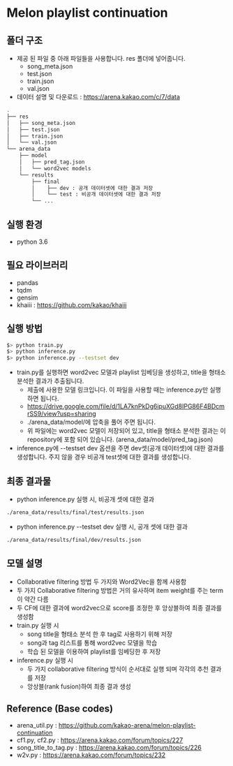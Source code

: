 # Melon playlist continuation

## **폴더 구조**
- 제공 된 파일 중 아래 파일들을 사용합니다. res 폴더에 넣어줍니다.
   - song_meta.json
   - test.json
   - train.json
   - val.json
- 데이터 설명 및 다운로드 : https://arena.kakao.com/c/7/data

```bash
.
├── res
│   ├── song_meta.json
│   ├── test.json
│   ├── train.json
│   └── val.json
└── arena_data
    ├── model
    │   ├── pred_tag.json
    │   └── word2vec models
    └── results
        ├── final
        │    ├── dev : 공개 데이터셋에 대한 결과 저장
        │    └── test : 비공개 데이터셋에 대한 결과 저장
        └── ...
```
## **실행 환경**
- python 3.6

## **필요 라이브러리**
- pandas
- tqdm
- gensim
- khaiii : https://github.com/kakao/khaiii

## **실행 방법**
```bash
$> python train.py
$> python inference.py
$> python inference.py --testset dev
```
- train.py를 실행하면 word2vec 모델과 playlist 임베딩을 생성하고, title을 형태소 분석한 결과가 추출됩니다.  
   - 제출에 사용한 모델 링크입니다. 이 파일을 사용할 때는 inference.py만 실행하면 됩니다.  
   - https://drive.google.com/file/d/1LA7knPkDg6ipuXGd8IPG86F4BDcmrSS9/view?usp=sharing  
   - ./arena_data/model/에 압축을 풀어 주면 됩니다.  
   - 위 파일에는 word2vec 모델이 저장되어 있고, title을 형태소 분석한 결과는 이 repository에 포함 되어 있습니다. (arena_data/model/pred_tag.json)
- inference.py에 --testset dev 옵션을 주면 dev셋(공개 데이터셋)에 대한 결과를 생성합니다. 주지 않을 경우 비공개 test셋에 대한 결과를 생성합니다.  
## **최종 결과물**
- python inference.py 실행 시, 비공개 셋에 대한 결과
```bash
./arena_data/results/final/test/results.json 
```
- python inference.py --testset dev 실행 시, 공개 셋에 대한 결과
```bash
./arena_data/results/final/dev/results.json
```

## **모델 설명**
- Collaborative filtering 방법 두 가지와 Word2Vec을 함께 사용함 
- 두 가지 Collaborative filtering 방법은 거의 유사하며 item weight를 주는 term이 약간 다름
- 두 CF에 대한 결과에 word2vec으로 score를 조정한 후 앙상블하여 최종 결과를 생성함
- train.py 실행 시
   - song title을 형태소 분석 한 후 tag로 사용하기 위해 저장
   - song과 tag 리스트를 통해 word2vec 모델을 학습
   - 학습 된 모델을 이용하여 playlist를 임베딩한 후 저장
- inference.py 실행 시
   - 두 가지 collaborative filtering 방식이 순서대로 실행 되며 각각의 추천 결과를 저장
   - 앙상블(rank fusion)하여 최종 결과 생성
   
## **Reference (Base codes)**
- arena_util.py : https://github.com/kakao-arena/melon-playlist-continuation
- cf1.py, cf2.py : https://arena.kakao.com/forum/topics/227
- song_title_to_tag.py : https://arena.kakao.com/forum/topics/226
- w2v.py : https://arena.kakao.com/forum/topics/232
